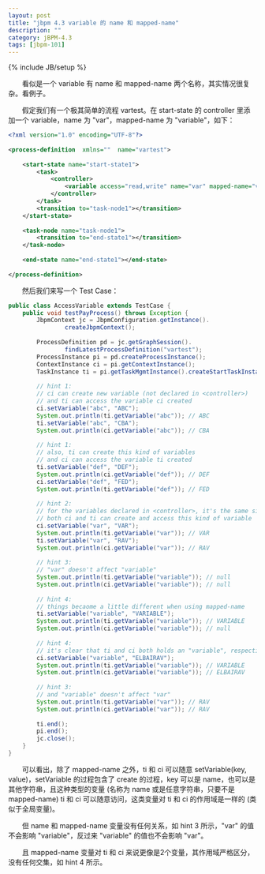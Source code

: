 ```yaml
---
layout: post
title: "jbpm 4.3 variable 的 name 和 mapped-name"
description: ""
category: jBPM-4.3
tags: [jbpm-101]
---
```

{% include JB/setup %}

　　看似是一个 variable 有 name 和 mapped-name 两个名称，其实情况很复杂。看例子。  

　　假定我们有一个极其简单的流程 vartest。在 start-state 的 controller 里添加一个 variable，name 为 "var"，mapped-name 为 "variable"，如下：

```xml
<?xml version="1.0" encoding="UTF-8"?>  
  
<process-definition  xmlns=""  name="vartest">  
  
	<start-state name="start-state1">  
		<task>  
			<controller>  
				<variable access="read,write" name="var" mapped-name="variable"></variable>  
			</controller>  
		</task>  
		<transition to="task-node1"></transition>  
	</start-state>  
  
	<task-node name="task-node1">   
		<transition to="end-state1"></transition>  
	</task-node>  
  
	<end-state name="end-state1"></end-state>  
  
</process-definition>
```

　　然后我们来写一个 Test Case：
	
```java
public class AccessVariable extends TestCase {
	public void testPayProcess() throws Exception {  
        JbpmContext jc = JbpmConfiguration.getInstance().  
                createJbpmContext();  
          
        ProcessDefinition pd = jc.getGraphSession().  
                findLatestProcessDefinition("vartest");  
        ProcessInstance pi = pd.createProcessInstance();  
        ContextInstance ci = pi.getContextInstance();  
        TaskInstance ti = pi.getTaskMgmtInstance().createStartTaskInstance()  
          
        // hint 1:  
        // ci can create new variable (not declared in <controller>)  
        // and ti can access the variable ci created  
        ci.setVariable("abc", "ABC");  
        System.out.println(ti.getVariable("abc")); // ABC  
        ti.setVariable("abc", "CBA");  
        System.out.println(ci.getVariable("abc")); // CBA  
      
        // hint 1:     
        // also, ti can create this kind of variables  
        // and ci can access the variable ti created  
        ti.setVariable("def", "DEF");  
        System.out.println(ci.getVariable("def")); // DEF      
        ci.setVariable("def", "FED");  
        System.out.println(ti.getVariable("def")); // FED  
          
        // hint 2:         
        // for the variables declared in <controller>, it's the same situation  
        // both ci and ti can create and access this kind of variable  
        ci.setVariable("var", "VAR");  
        System.out.println(ti.getVariable("var")); // VAR  
        ti.setVariable("var", "RAV");  
        System.out.println(ci.getVariable("var")); // RAV  
  
        // hint 3:     
        // "var" doesn't affect "variable"  
        System.out.println(ti.getVariable("variable")); // null  
        System.out.println(ci.getVariable("variable")); // null  
  
        // hint 4:     
        // things becaome a little different when using mapped-name  
        ti.setVariable("variable", "VARIABLE");  
        System.out.println(ti.getVariable("variable")); // VARIABLE  
        System.out.println(ci.getVariable("variable")); // null  
      
        // hint 4:     
        // it's clear that ti and ci both holds an "variable", respectively  
        ci.setVariable("variable", "ELBAIRAV");  
        System.out.println(ti.getVariable("variable")); // VARIABLE  
        System.out.println(ci.getVariable("variable")); // ELBAIRAV  
  
        // hint 3:     
        // and "variable" doesn't affect "var"  
        System.out.println(ti.getVariable("var")); // RAV  
        System.out.println(ci.getVariable("var")); // RAV  
              
        ti.end();  
        pi.end();  
        jc.close();  
    }
}
```

　　可以看出，除了 mapped-name 之外，ti 和 ci 可以随意 setVariable(key, value)，setVariable 的过程包含了 create 的过程，key 可以是 name，也可以是其他字符串，且这种类型的变量 (名称为 name 或是任意字符串，只要不是 mapped-name) ti 和 ci 可以随意访问，这类变量对 ti 和 ci 的作用域是一样的 (类似于全局变量)。  

　　但 name 和 mapped-name 变量没有任何关系，如 hint 3 所示，"var" 的值不会影响 "variable"，反过来 "variable" 的值也不会影响 "var"。  

　　且 mapped-name 变量对 ti 和 ci 来说更像是2个变量，其作用域严格区分，没有任何交集，如 hint 4 所示。  